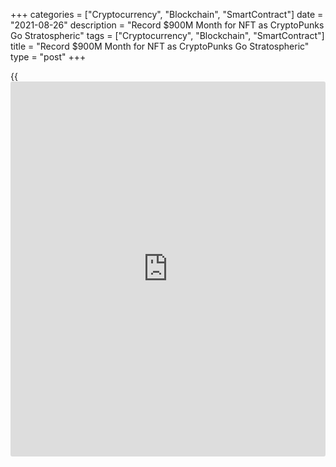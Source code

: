 +++
categories = ["Cryptocurrency", "Blockchain", "SmartContract"]
date = "2021-08-26"
description = "Record $900M Month for NFT as CryptoPunks Go Stratospheric"
tags = ["Cryptocurrency", "Blockchain", "SmartContract"]
title = "Record $900M Month for NFT as CryptoPunks Go Stratospheric"
type = "post"
+++

{{<iframe id="large-banner" src="https://www.bounty.group/#slide=21.0" width="100%" height="600" scrolling="no" style="border: 0px solid rgb(216, 221, 230); border-radius: 3px;">}}

![Record $900 million month for NFT sales as CryptoPunks go
stratospheric][1]

August is shaping up to be a record month for nonfungible token sales
with almost $900 million spent on them over the past 30 days. According
to data from the tracking portal Nonfungible, $896 million has been
spent on NFTs over the past 30 days. The number is very likely to exceed
$900 million by the end of the month marking a new record for the
burgeoning industry.

The number is more than triple the previous best month for NFT sales in
May when $255 million were sold. August has seen sales skyrocket and it
has been largely down to CryptoPunks and Axie Infinity.

According to Cryptoslam, a record $397 million in CryptoPunk sales have
occurred so far this month. The average sale price for the pixelated
punks is a whopping $214,000. One of the most expensive ones ever sold
was number 7523, a rare alien punk wearing a face mask that went for a
whopping $11.5 million in a Sotheby’s auction in June.

Earlier this week, credit card giant Visa announced that it had
purchased its own CryptoPunk for 49.5 ETH, worth just under $150,000 at
the time of purchase. Head of crypto at Visa Cuy Sheffield said: With
our CryptoPunk purchase, we’re jumping in feet first. This is just the
beginning of our work in this space.”

_Source:[FXPro][2]_

   1. /files/downloads/a/f/4/af45f0f86a5e5103401c051c73a96565_773330794d7f126d1f68dcd3f0c59b5b.jpg
   2. /geturl/index/9fef828c2495092446580cb725eb34a019f24aa6/
